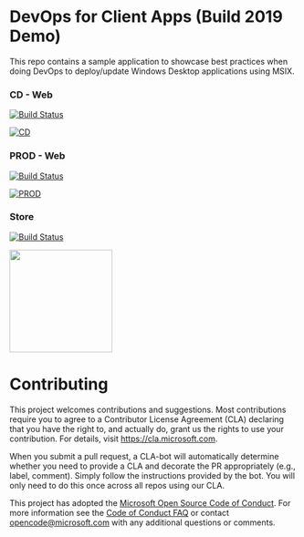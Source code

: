 
# DevOps for Client Apps (Build 2019 Demo)

This repo contains a sample application to showcase best practices when doing DevOps to deploy/update Windows Desktop applications using MSIX.

### CD - Web 
[![Build Status](https://dev.azure.com/devops-for-client-apps/build2019-demo/_apis/build/status/CI-build?branchName=master&jobName=Build&configuration=Channel_CD_Web)](https://dev.azure.com/devops-for-client-apps/build2019-demo/_build/latest?definitionId=1&branchName=master)

[![CD](https://img.shields.io/azure-devops/release/devops-for-client-apps/99e907d0-45c4-4065-9d18-a85a42d82d83/1/1.svg?style=flat-square)](https://build2019devopsdemo.z13.web.core.windows.net/CD)

### PROD - Web
[![Build Status](https://dev.azure.com/devops-for-client-apps/build2019-demo/_apis/build/status/CI-build?branchName=master&jobName=Build&configuration=Channel_Prod_Web)](https://dev.azure.com/devops-for-client-apps/build2019-demo/_build/latest?definitionId=1&branchName=master)

[![PROD](https://img.shields.io/azure-devops/release/devops-for-client-apps/99e907d0-45c4-4065-9d18-a85a42d82d83/1/9.svg?style=flat-square)](https://build2019devopsdemo.z13.web.core.windows.net/WpfCoreApp)

### Store
[![Build Status](https://dev.azure.com/devops-for-client-apps/build2019-demo/_apis/build/status/CI-build?branchName=master&jobName=Build&configuration=Channel_Prod_Store)](https://dev.azure.com/devops-for-client-apps/build2019-demo/_build/latest?definitionId=1&branchName=master)
<p>
<img src="https://assets.windowsphone.com/85864462-9c82-451e-9355-a3d5f874397a/English_get-it-from-MS_InvariantCulture_Default.png" width="180" />
</p>


# Contributing

This project welcomes contributions and suggestions.  Most contributions require you to agree to a
Contributor License Agreement (CLA) declaring that you have the right to, and actually do, grant us
the rights to use your contribution. For details, visit https://cla.microsoft.com.

When you submit a pull request, a CLA-bot will automatically determine whether you need to provide
a CLA and decorate the PR appropriately (e.g., label, comment). Simply follow the instructions
provided by the bot. You will only need to do this once across all repos using our CLA.

This project has adopted the [Microsoft Open Source Code of Conduct](https://opensource.microsoft.com/codeofconduct/).
For more information see the [Code of Conduct FAQ](https://opensource.microsoft.com/codeofconduct/faq/) or
contact [opencode@microsoft.com](mailto:opencode@microsoft.com) with any additional questions or comments.
